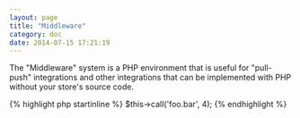 ```yaml
---
layout: page
title: "Middleware"
category: doc
date: 2014-07-15 17:21:19
---
```


The "Middleware" system is a PHP environment that is useful for "pull-push" integrations and other integrations that can be implemented with PHP without your store's source code.

{% highlight php startinline %}
$this->call('foo.bar', 4);
{% endhighlight %}
